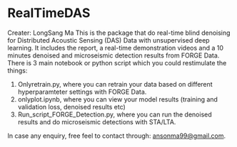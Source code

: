 # RealTimeDAS
Creater: LongSang Ma
This is the package that do real-time blind denoising for Distributed Acoustic Sensing (DAS) Data with unsupervised deep learning. It includes the report, a real-time demonstration videos and a 10 minutes denoised and microseismic detection results from FORGE Data.
There is 3 main notebook or python script which you could restimulate the things:  
1. Onlyretrain.py, where you can retrain your data based on different hyperparamteter settings with FORGE Data.
2. onlyplot.ipynb, where you can view your model results (training and validation loss, denoised results etc)
3. Run_script_FORGE_Detection.py, where you can run the denoised results and do microseismic detections with STA/LTA.

In case any enquiry, free feel to contact through: ansonma99@gmail.com. 
